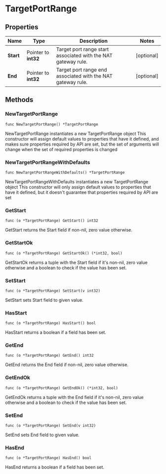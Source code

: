 # TargetPortRange

## Properties

|Name | Type | Description | Notes|
|------------ | ------------- | ------------- | -------------|
|**Start** | Pointer to **int32** | Target port range start associated with the NAT gateway rule. | [optional] |
|**End** | Pointer to **int32** | Target port range end associated with the NAT gateway rule. | [optional] |

## Methods

### NewTargetPortRange

`func NewTargetPortRange() *TargetPortRange`

NewTargetPortRange instantiates a new TargetPortRange object
This constructor will assign default values to properties that have it defined,
and makes sure properties required by API are set, but the set of arguments
will change when the set of required properties is changed

### NewTargetPortRangeWithDefaults

`func NewTargetPortRangeWithDefaults() *TargetPortRange`

NewTargetPortRangeWithDefaults instantiates a new TargetPortRange object
This constructor will only assign default values to properties that have it defined,
but it doesn't guarantee that properties required by API are set

### GetStart

`func (o *TargetPortRange) GetStart() int32`

GetStart returns the Start field if non-nil, zero value otherwise.

### GetStartOk

`func (o *TargetPortRange) GetStartOk() (*int32, bool)`

GetStartOk returns a tuple with the Start field if it's non-nil, zero value otherwise
and a boolean to check if the value has been set.

### SetStart

`func (o *TargetPortRange) SetStart(v int32)`

SetStart sets Start field to given value.

### HasStart

`func (o *TargetPortRange) HasStart() bool`

HasStart returns a boolean if a field has been set.

### GetEnd

`func (o *TargetPortRange) GetEnd() int32`

GetEnd returns the End field if non-nil, zero value otherwise.

### GetEndOk

`func (o *TargetPortRange) GetEndOk() (*int32, bool)`

GetEndOk returns a tuple with the End field if it's non-nil, zero value otherwise
and a boolean to check if the value has been set.

### SetEnd

`func (o *TargetPortRange) SetEnd(v int32)`

SetEnd sets End field to given value.

### HasEnd

`func (o *TargetPortRange) HasEnd() bool`

HasEnd returns a boolean if a field has been set.



